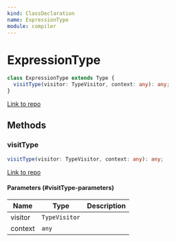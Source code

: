```yaml
---
kind: ClassDeclaration
name: ExpressionType
module: compiler
---
```


# ExpressionType

```ts
class ExpressionType extends Type {
  visitType(visitor: TypeVisitor, context: any): any;
}
```

[Link to repo](https://github.com/timdeschryver/angular/blob/master/packages/compiler/src/output/output_ast.ts#L52-L61)

## Methods

### visitType

```ts
visitType(visitor: TypeVisitor, context: any): any;
```

[Link to repo](https://github.com/timdeschryver/angular/blob/master/packages/compiler/src/output/output_ast.ts#L58-L60)

#### Parameters (#visitType-parameters)

| Name    | Type          | Description |
| ------- | ------------- | ----------- |
| visitor | `TypeVisitor` |             |
| context | `any`         |             |

